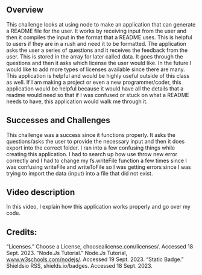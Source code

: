 ## Overview
This challenge looks at using node to make an application that can generate a README file for the user. 
It works by receiving input from the user and then it compiles the input in the format that a README uses. This is helpful to users if they are in a rush and need it to be formatted. The application asks the user a series of questions and it receives the feedback from the user. This is stored in the array for later called data. It goes through the questions and then it asks which license the user would like. In the future I would like to add more types of licenses available since there are many. 
This application is helpful and would be highly useful outside of this class as well. If I am making a project or even a new programmer/coder, this application would be helpful because it would have all the details that a readme would need so that if I was confused or stuck on what a README needs to have, this application would walk me through it. 
## Successes and Challenges 
This challenge was a success since it functions properly. It asks the questions/asks the user to provide the necessary input and then it does export into the correct folder. 
I ran into a few confusing things while creating this application. I had to search up how use throw new error correctly and I had to change my fs.writeFile function a few times since I was confusing writeFile and writeToFile so I was getting errors since I was trying to import the data (input) into a file that did not exist. 
## Video description
In this video, I explain how this application works properly and go over my code. 
## Credits:
“Licenses.” Choose a License, choosealicense.com/licenses/. Accessed 18 Sept. 2023. 
“Node.Js Tutorial.” Node.Js Tutorial, www.w3schools.com/nodejs/. Accessed 19 Sept. 2023. 
“Static Badge.” Shieldsio RSS, shields.io/badges. Accessed 18 Sept. 2023. 